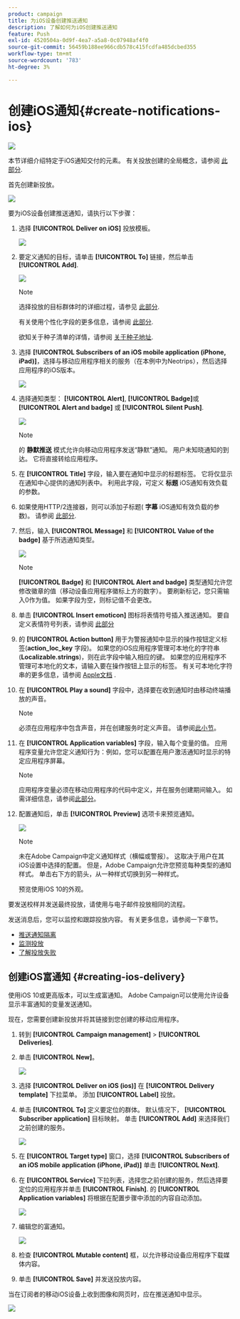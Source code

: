 ```yaml
---
product: campaign
title: 为iOS设备创建推送通知
description: 了解如何为iOS创建推送通知
feature: Push
exl-id: 4520504a-0d9f-4ea7-a5a8-0c07948af4f0
source-git-commit: 56459b188ee966cdb578c415fcdfa485dcbed355
workflow-type: tm+mt
source-wordcount: '783'
ht-degree: 3%

---
```


# 创建iOS通知{#create-notifications-ios}

![](../../assets/common.svg)

本节详细介绍特定于iOS通知交付的元素。 有关投放创建的全局概念，请参阅 [此部分](steps-about-delivery-creation-steps.md).

首先创建新投放。

![](assets/nmac_delivery_1.png)

要为iOS设备创建推送通知，请执行以下步骤：

1. 选择 **[!UICONTROL Deliver on iOS]** 投放模板。

   ![](assets/nmac_delivery_ios_1.png)

1. 要定义通知的目标，请单击 **[!UICONTROL To]** 链接，然后单击 **[!UICONTROL Add]**.

   ![](assets/nmac_delivery_ios_2.png)

   >[!NOTE]
   >
   >选择投放的目标群体时的详细过程，请参见 [此部分](steps-defining-the-target-population.md).
   >
   >有关使用个性化字段的更多信息，请参阅 [此部分](about-personalization.md).
   >
   >欲知关于种子清单的详情，请参阅 [关于种子地址](about-seed-addresses.md).

1. 选择 **[!UICONTROL Subscribers of an iOS mobile application (iPhone, iPad)]**，选择与移动应用程序相关的服务（在本例中为Neotrips），然后选择应用程序的iOS版本。

   ![](assets/nmac_delivery_ios_3.png)

1. 选择通知类型： **[!UICONTROL Alert]**, **[!UICONTROL Badge]**&#x200B;或 **[!UICONTROL Alert and badge]** 或 **[!UICONTROL Silent Push]**.

   ![](assets/nmac_delivery_ios_4.png)

   >[!NOTE]
   >
   >的 **静默推送** 模式允许向移动应用程序发送“静默”通知。 用户未知晓通知的到达。 它将直接转给应用程序。

1. 在 **[!UICONTROL Title]** 字段，输入要在通知中显示的标题标签。 它将仅显示在通知中心提供的通知列表中。 利用此字段，可定义 **标题** iOS通知有效负载的参数。

1. 如果使用HTTP/2连接器，则可以添加子标题( **字幕** iOS通知有效负载的参数)。 请参阅 [此部分](configuring-the-mobile-application.md).

1. 然后，输入 **[!UICONTROL Message]** 和 **[!UICONTROL Value of the badge]** 基于所选通知类型。

   ![](assets/nmac_delivery_ios_5.png)

   >[!NOTE]
   >
   >**[!UICONTROL Badge]** 和 **[!UICONTROL Alert and badge]** 类型通知允许您修改徽章的值（移动设备应用程序徽标上方的数字）。 要刷新标记，您只需输入0作为值。 如果字段为空，则标记值不会更改。

1. 单击 **[!UICONTROL Insert emoticon]** 图标将表情符号插入推送通知。 要自定义表情符号列表，请参阅 [此部分](customizing-emoticon-list.md)

1. 的 **[!UICONTROL Action button]** 用于为警报通知中显示的操作按钮定义标签(**action_loc_key** 字段)。 如果您的iOS应用程序管理可本地化的字符串(**Localizable.strings**)，则在此字段中输入相应的键。 如果您的应用程序不管理可本地化的文本，请输入要在操作按钮上显示的标签。 有关可本地化字符串的更多信息，请参阅 [Apple文档](https://developer.apple.com/library/archive/documentation/NetworkingInternet/Conceptual/RemoteNotificationsPG/CreatingtheNotificationPayload.html#//apple_ref/doc/uid/TP40008194-CH10-SW1) .
1. 在 **[!UICONTROL Play a sound]** 字段中，选择要在收到通知时由移动终端播放的声音。

   >[!NOTE]
   >
   >必须在应用程序中包含声音，并在创建服务时定义声音。 请参阅[此小节](configuring-the-mobile-application.md#configuring-external-account-ios)。

1. 在 **[!UICONTROL Application variables]** 字段，输入每个变量的值。 应用程序变量允许您定义通知行为：例如，您可以配置在用户激活通知时显示的特定应用程序屏幕。

   >[!NOTE]
   >
   >应用程序变量必须在移动应用程序的代码中定义，并在服务创建期间输入。 如需详细信息，请参阅[此部分](configuring-the-mobile-application.md)。

1. 配置通知后，单击 **[!UICONTROL Preview]** 选项卡来预览通知。

   ![](assets/nmac_intro_2.png)

   >[!NOTE]
   >
   >未在Adobe Campaign中定义通知样式（横幅或警报）。 这取决于用户在其iOS设置中选择的配置。 但是，Adobe Campaign允许您预览每种类型的通知样式。 单击右下方的箭头，从一种样式切换到另一种样式。
   >
   >预览使用iOS 10的外观。

要发送校样并发送最终投放，请使用与电子邮件投放相同的流程。

发送消息后，您可以监控和跟踪投放内容。 有关更多信息，请参阅一下章节。

* [推送通知隔离](understanding-quarantine-management.md#push-notification-quarantines)
* [监测投放](about-delivery-monitoring.md)
* [了解投放失败](understanding-delivery-failures.md)


## 创建iOS富通知 {#creating-ios-delivery}

使用iOS 10或更高版本，可以生成富通知。 Adobe Campaign可以使用允许设备显示丰富通知的变量发送通知。

现在，您需要创建新投放并将其链接到您创建的移动应用程序。

1. 转到 **[!UICONTROL Campaign management]** > **[!UICONTROL Deliveries]**.

1. 单击 **[!UICONTROL New]**。

   ![](assets/nmac_android_3.png)

1. 选择 **[!UICONTROL Deliver on iOS (ios)]** 在 **[!UICONTROL Delivery template]** 下拉菜单。 添加 **[!UICONTROL Label]** 投放。

1. 单击 **[!UICONTROL To]** 定义要定位的群体。 默认情况下， **[!UICONTROL Subscriber application]** 目标映射。 单击 **[!UICONTROL Add]** 来选择我们之前创建的服务。

   ![](assets/nmac_ios_9.png)

1. 在 **[!UICONTROL Target type]** 窗口，选择 **[!UICONTROL Subscribers of an iOS mobile application (iPhone, iPad)]** 单击 **[!UICONTROL Next]**.

1. 在 **[!UICONTROL Service]** 下拉列表，选择您之前创建的服务，然后选择要定位的应用程序并单击 **[!UICONTROL Finish]**.
的 **[!UICONTROL Application variables]** 将根据在配置步骤中添加的内容自动添加。

   ![](assets/nmac_ios_6.png)

1. 编辑您的富通知。

   ![](assets/nmac_ios_7.png)

1. 检查 **[!UICONTROL Mutable content]** 框，以允许移动设备应用程序下载媒体内容。

1. 单击 **[!UICONTROL Save]** 并发送投放内容。

当在订阅者的移动iOS设备上收到图像和网页时，应在推送通知中显示。

![](assets/nmac_ios_8.png)
